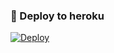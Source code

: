 ### 🚀 Deploy to heroku
[![Deploy](https://www.herokucdn.com/deploy/button.svg)](https://heroku.com/deploy?template=https://github.com/ZamannIsmiyev/ASOYashOyunu)  

